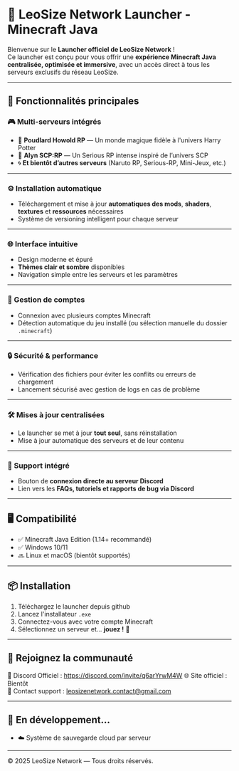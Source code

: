 # 🚀 LeoSize Network Launcher - Minecraft Java

Bienvenue sur le **Launcher officiel de LeoSize Network** !  
Ce launcher est conçu pour vous offrir une **expérience Minecraft Java centralisée, optimisée et immersive**, avec un accès direct à tous les serveurs exclusifs du réseau LeoSize.

---

## 🧩 Fonctionnalités principales

### 🎮 Multi-serveurs intégrés
- 🔮 **Poudlard Howold RP** — Un monde magique fidèle à l'univers Harry Potter
- 🧪 **Alyn SCP:RP** — Un Serious RP intense inspiré de l’univers SCP
- 🌀 **Et bientôt d’autres serveurs** (Naruto RP, Serious-RP, Mini-Jeux, etc.)

---

### ⚙️ Installation automatique
- Téléchargement et mise à jour **automatiques des mods**, **shaders**, **textures** et **ressources** nécessaires
- Système de versioning intelligent pour chaque serveur

---

### 🌐 Interface intuitive
- Design moderne et épuré
- **Thèmes clair et sombre** disponibles
- Navigation simple entre les serveurs et les paramètres

---

### 👥 Gestion de comptes
- Connexion avec plusieurs comptes Minecraft
- Détection automatique du jeu installé (ou sélection manuelle du dossier `.minecraft`)

---

### 🔒 Sécurité & performance
- Vérification des fichiers pour éviter les conflits ou erreurs de chargement
- Lancement sécurisé avec gestion de logs en cas de problème

---

### 🛠️ Mises à jour centralisées
- Le launcher se met à jour **tout seul**, sans réinstallation
- Mise à jour automatique des serveurs et de leur contenu

---

### 🧠 Support intégré
- Bouton de **connexion directe au serveur Discord**
- Lien vers les **FAQs, tutoriels et rapports de bug via Discord**

---

## 🖥️ Compatibilité

- ✅ Minecraft Java Edition (1.14+ recommandé)
- ✅ Windows 10/11
- 🔜 Linux et macOS (bientôt supportés)

---

## 📦 Installation

1. Téléchargez le launcher depuis github
2. Lancez l'installateur `.exe`
3. Connectez-vous avec votre compte Minecraft
4. Sélectionnez un serveur et... **jouez !** 🎉

---

## 📢 Rejoignez la communauté

👥 Discord Officiel : https://discord.com/invite/q6arYrwM4W
🌐 Site officiel : Bientôt  
📧 Contact support : leosizenetwork.contact@gmail.com

---

## 🔧 En développement...

- ☁️ Système de sauvegarde cloud par serveur

---

© 2025 LeoSize Network — Tous droits réservés.
